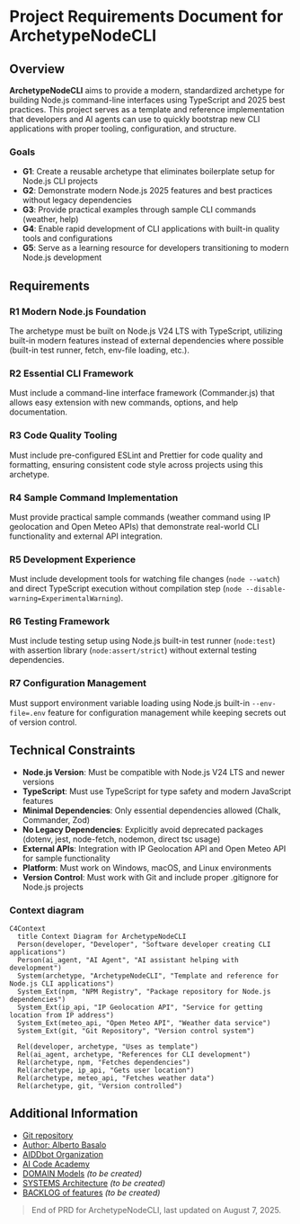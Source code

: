 # Project Requirements Document for ArchetypeNodeCLI

## Overview

**ArchetypeNodeCLI** aims to provide a modern, standardized archetype for building Node.js command-line interfaces using TypeScript and 2025 best practices. This project serves as a template and reference implementation that developers and AI agents can use to quickly bootstrap new CLI applications with proper tooling, configuration, and structure.

### Goals

- **G1**: Create a reusable archetype that eliminates boilerplate setup for Node.js CLI projects
- **G2**: Demonstrate modern Node.js 2025 features and best practices without legacy dependencies
- **G3**: Provide practical examples through sample CLI commands (weather, help)
- **G4**: Enable rapid development of CLI applications with built-in quality tools and configurations
- **G5**: Serve as a learning resource for developers transitioning to modern Node.js development

## Requirements

### R1 Modern Node.js Foundation

The archetype must be built on Node.js V24 LTS with TypeScript, utilizing built-in modern features instead of external dependencies where possible (built-in test runner, fetch, env-file loading, etc.).

### R2 Essential CLI Framework

Must include a command-line interface framework (Commander.js) that allows easy extension with new commands, options, and help documentation.

### R3 Code Quality Tooling

Must include pre-configured ESLint and Prettier for code quality and formatting, ensuring consistent code style across projects using this archetype.

### R4 Sample Command Implementation

Must provide practical sample commands (weather command using IP geolocation and Open Meteo APIs) that demonstrate real-world CLI functionality and external API integration.

### R5 Development Experience

Must include development tools for watching file changes (`node --watch`) and direct TypeScript execution without compilation step (`node --disable-warning=ExperimentalWarning`).

### R6 Testing Framework

Must include testing setup using Node.js built-in test runner (`node:test`) with assertion library (`node:assert/strict`) without external testing dependencies.

### R7 Configuration Management

Must support environment variable loading using Node.js built-in `--env-file=.env` feature for configuration management while keeping secrets out of version control.

## Technical Constraints

- **Node.js Version**: Must be compatible with Node.js V24 LTS and newer versions
- **TypeScript**: Must use TypeScript for type safety and modern JavaScript features
- **Minimal Dependencies**: Only essential dependencies allowed (Chalk, Commander, Zod)
- **No Legacy Dependencies**: Explicitly avoid deprecated packages (dotenv, jest, node-fetch, nodemon, direct tsc usage)
- **External APIs**: Integration with IP Geolocation API and Open Meteo API for sample functionality
- **Platform**: Must work on Windows, macOS, and Linux environments
- **Version Control**: Must work with Git and include proper .gitignore for Node.js projects

### Context diagram

```mermaid
C4Context
  title Context Diagram for ArchetypeNodeCLI
  Person(developer, "Developer", "Software developer creating CLI applications")
  Person(ai_agent, "AI Agent", "AI assistant helping with development")
  System(archetype, "ArchetypeNodeCLI", "Template and reference for Node.js CLI applications")
  System_Ext(npm, "NPM Registry", "Package repository for Node.js dependencies")
  System_Ext(ip_api, "IP Geolocation API", "Service for getting location from IP address")
  System_Ext(meteo_api, "Open Meteo API", "Weather data service")
  System_Ext(git, "Git Repository", "Version control system")
  
  Rel(developer, archetype, "Uses as template")
  Rel(ai_agent, archetype, "References for CLI development")
  Rel(archetype, npm, "Fetches dependencies")
  Rel(archetype, ip_api, "Gets user location")
  Rel(archetype, meteo_api, "Fetches weather data")
  Rel(archetype, git, "Version controlled")
```

## Additional Information

- [Git repository](https://github.com/AIDDbot/ArchetypeNodeCLI)
- [Author: Alberto Basalo](https://albertobasalo.dev)
- [AIDDbot Organization](https://github.com/AIDDbot)
- [AI Code Academy](https://aicode.academy)
- [DOMAIN Models](./DOMAIN.md) *(to be created)*
- [SYSTEMS Architecture](./SYSTEMS.md) *(to be created)*
- [BACKLOG of features](./BACKLOG.md) *(to be created)*

> End of PRD for ArchetypeNodeCLI, last updated on August 7, 2025.
